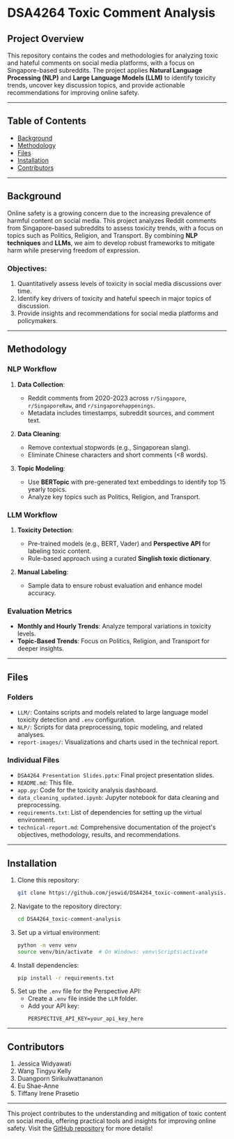# DSA4264 Toxic Comment Analysis  

## Project Overview  

This repository contains the codes and methodologies for analyzing toxic and hateful comments on social media platforms, with a focus on Singapore-based subreddits. The project applies **Natural Language Processing (NLP)** and **Large Language Models (LLM)** to identify toxicity trends, uncover key discussion topics, and provide actionable recommendations for improving online safety.  

---

## Table of Contents  

- [Background](#background)  
- [Methodology](#methodology)  
- [Files](#files)  
- [Installation](#installation)  
- [Contributors](#contributors)  

---

## Background  

Online safety is a growing concern due to the increasing prevalence of harmful content on social media. This project analyzes Reddit comments from Singapore-based subreddits to assess toxicity trends, with a focus on topics such as Politics, Religion, and Transport. By combining **NLP techniques** and **LLMs**, we aim to develop robust frameworks to mitigate harm while preserving freedom of expression.  

### Objectives:  

1. Quantitatively assess levels of toxicity in social media discussions over time.  
2. Identify key drivers of toxicity and hateful speech in major topics of discussion.  
3. Provide insights and recommendations for social media platforms and policymakers.  

---

## Methodology  

### NLP Workflow  

1. **Data Collection**:  
   - Reddit comments from 2020-2023 across `r/Singapore`, `r/SingaporeRaw`, and `r/singaporehappenings`.  
   - Metadata includes timestamps, subreddit sources, and comment text.  

2. **Data Cleaning**:  
   - Remove contextual stopwords (e.g., Singaporean slang).  
   - Eliminate Chinese characters and short comments (<8 words).  

3. **Topic Modeling**:  
   - Use **BERTopic** with pre-generated text embeddings to identify top 15 yearly topics.  
   - Analyze key topics such as Politics, Religion, and Transport.  

### LLM Workflow  

1. **Toxicity Detection**:  
   - Pre-trained models (e.g., BERT, Vader) and **Perspective API** for labeling toxic content.  
   - Rule-based approach using a curated **Singlish toxic dictionary**.  

2. **Manual Labeling**:  
   - Sample data to ensure robust evaluation and enhance model accuracy.  

### Evaluation Metrics  

- **Monthly and Hourly Trends**: Analyze temporal variations in toxicity levels.  
- **Topic-Based Trends**: Focus on Politics, Religion, and Transport for deeper insights.  

---

## Files  

### Folders  
- `LLM/`: Contains scripts and models related to large language model toxicity detection and `.env` configuration.  
- `NLP/`: Scripts for data preprocessing, topic modeling, and related analyses.  
- `report-images/`: Visualizations and charts used in the technical report.  

### Individual Files  
- `DSA4264 Presentation Slides.pptx`: Final project presentation slides.  
- `README.md`: This file.  
- `app.py`: Code for the toxicity analysis dashboard.  
- `data_cleaning_updated.ipynb`: Jupyter notebook for data cleaning and preprocessing.  
- `requirements.txt`: List of dependencies for setting up the virtual environment.  
- `technical-report.md`: Comprehensive documentation of the project's objectives, methodology, results, and recommendations.  

---

## Installation  

1. Clone this repository:  
    ```bash  
    git clone https://github.com/jeswid/DSA4264_toxic-comment-analysis.git  
    ```  
2. Navigate to the repository directory:  
    ```bash  
    cd DSA4264_toxic-comment-analysis  
    ```  
3. Set up a virtual environment:  
    ```bash  
    python -m venv venv  
    source venv/bin/activate  # On Windows: venv\Scripts\activate  
    ```  
4. Install dependencies:  
    ```bash  
    pip install -r requirements.txt  
    ```  
5. Set up the `.env` file for the Perspective API:  
    - Create a `.env` file inside the `LLM` folder.  
    - Add your API key:  
        ```plaintext  
        PERSPECTIVE_API_KEY=your_api_key_here  
        ```  

---

## Contributors  

1. Jessica Widyawati  
2. Wang Tingyu Kelly  
3. Duangporn Sirikulwattananon  
4. Eu Shae-Anne  
5. Tiffany Irene Prasetio  

---

This project contributes to the understanding and mitigation of toxic content on social media, offering practical tools and insights for improving online safety. Visit the [GitHub repository](https://github.com/shaeanneeu/toxic-comment-analysis) for more details!  
